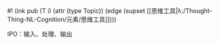 #! (ink pub (T i) (attr (type Topic)) (edge (supset [[思维工具|λ:/Thought-Thing-NL-Cognition/元素/思维工具]])))

IPO：输入、处理、输出